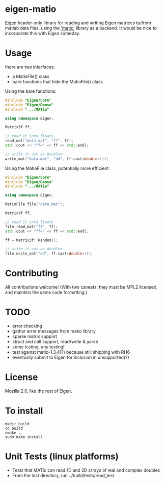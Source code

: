 # eigen-matio
[Eigen](http://http://eigen.tuxfamily.org) header-only library for reading and writing
Eigen matrices to/from matlab data files, using the ['matio'](http://sourceforge.net/projects/matio/)
library as a backend.  It would be nice to incorporate this with Eigen someday.

# Usage
there are two interfaces: 
- a MatioFile() class
- bare functions that hide the MatioFile() class

Using the bare functions:
```cpp
#include "Eigen/Core"
#include "Eigen/Dense"
#include ".../MATio"

using namespace Eigen;

Matrix3f ff;

// read it into floats
read_mat("data.mat", "ff", ff);
std::cout << "ff=" << ff << std::endl;

// write it out as doubles
write_mat("data.mat", "dd", ff.cast<double>());
```

Using the MatioFile class, potentially more efficient:
```cpp
#include "Eigen/Core"
#include "Eigen/Dense"
#include ".../MATio"

using namespace Eigen;

MatioFile file("data.mat");

Matrix3f ff;

// read it into floats
file.read_mat("ff", ff);
std::cout << "ff=" << ff << std::endl;

ff = Matrix3f::Random();

// write it out as doubles
file.write_mat("dd", ff.cast<double>());
```

# Contributing
All contributions welcome!  (With two caveats: they must be MPL2 licensed, and maintain the same code formatting.)

# TODO
- error checking
- gather error messages from matio library
- sparse matrix support
- struct and cell support, read/write & parse
- some testing, any testing!
 - test against matio-1.3.4(?) because still shipping with RH6
- eventually submit to Eigen for inclusion in unsupported(?)

# License
Mozilla 2.0, like the rest of Eigen.

# To install
```
mkdir build
cd build
cmake ..
sudo make install
```

# Unit Tests (linux platforms)
- Tests that MATio can read 1D and 2D arrays of real and complex doubles
- From the test directory, run ../build/tests/read_test
